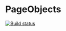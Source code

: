 # PageObjects
[![Build status](https://ci.appveyor.com/api/projects/status/wob7anvovwcfb33c?svg=true)](https://ci.appveyor.com/project/Oleg2394/pageobjects)
